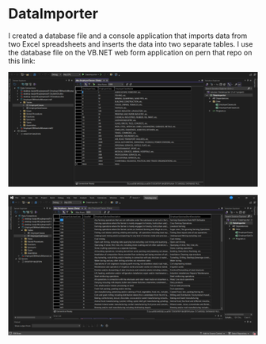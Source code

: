 # DataImporter
I created a database file and a console application that imports data from two Excel spreadsheets and inserts the data into two separate tables.
I use the database file on the VB.NET web form application on pern that repo on this link:

![Image Alt](https://github.com/mnelic/DataImporter/blob/963cc4b25e9c0c7d54d2fb5cd6b2492fd380a52c/Table%20one.png)

![Image Alt](https://github.com/mnelic/DataImporter/blob/963cc4b25e9c0c7d54d2fb5cd6b2492fd380a52c/Table%20two.png)
